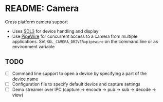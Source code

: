 # README: Camera

Cross platform camera support

- Uses [SDL3](https://github.com/libsdl-org/SDL/) for device handling and display
- Use [PipeWire](https://pipewire.org/) for concurrent access to a camera from multiple applications. Set `SDL_CAMERA_DRIVER=pipewire` on the command line or as environment variable

## TODO

- [ ] Command line support to open a device by specifying a part of the device name
- [ ] Configuration file to specify default device and capture settings
- [ ] Demo streamer over IPC (capture -> encode -> pub -> sub -> decode -> view)
